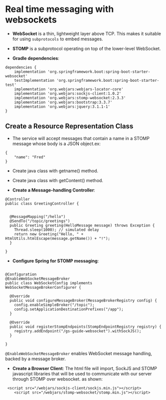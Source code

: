 # Real time messaging with websockets

- **WebSocket** is a thin, lightweight layer above TCP. This makes it suitable for using `subprotocols` to embed messages.
- **STOMP** is a subprotocol operating on top of the lower-level WebSocket.

- **Gradle dependencies**:

```
dependencies {
	implementation 'org.springframework.boot:spring-boot-starter-websocket'
	testImplementation 'org.springframework.boot:spring-boot-starter-test'
    implementation 'org.webjars:webjars-locator-core'
    implementation 'org.webjars:sockjs-client:1.0.2'
    implementation 'org.webjars:stomp-websocket:2.3.3'
    implementation 'org.webjars:bootstrap:3.3.7'
    implementation 'org.webjars:jquery:3.1.1-1'
}
```

## Create a Resource Representation Class

- The service will accept messages that contain a name in a STOMP message whose body is a JSON object.ex:

```
{
    "name": "Fred"
}
```

- Create java class with getname() method.

- Create java class with getContent() method.

- **Create a Message-handling Controller**:

```
@Controller
public class GreetingController {


  @MessageMapping("/hello")
  @SendTo("/topic/greetings")
  public Greeting greeting(HelloMessage message) throws Exception {
    Thread.sleep(1000); // simulated delay
    return new Greeting("Hello, " + HtmlUtils.htmlEscape(message.getName()) + "!");
  }

}
```

- **Configure Spring for STOMP messaging**:

```

@Configuration
@EnableWebSocketMessageBroker
public class WebSocketConfig implements WebSocketMessageBrokerConfigurer {

  @Override
  public void configureMessageBroker(MessageBrokerRegistry config) {
    config.enableSimpleBroker("/topic");
    config.setApplicationDestinationPrefixes("/app");
  }

  @Override
  public void registerStompEndpoints(StompEndpointRegistry registry) {
    registry.addEndpoint("/gs-guide-websocket").withSockJS();
  }

}
```

`@EnableWebSocketMessageBroker` enables WebSocket message handling, backed by a message broker.

- **Create a Browser Client**:
The html file will import, SockJS and STOMP javascript libraries that will be used to communicate with our server through STOMP over websocket. as shown:

```
 <script src="/webjars/sockjs-client/sockjs.min.js"></script>
    <script src="/webjars/stomp-websocket/stomp.min.js"></script>
```





